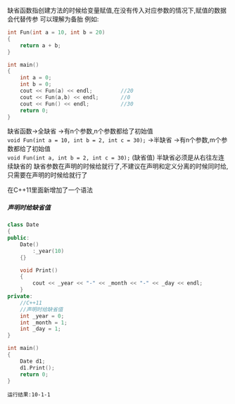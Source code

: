 缺省函数指创建方法的时候给变量赋值,在没有传入对应参数的情况下,赋值的数据会代替传参
可以理解为备胎
例如:
```c++
int Fun(int a = 10, int b = 20)
{
    return a + b;
}

int main()
{
    int a = 0;
    int b = 0;
    cout << Fun(a) << endl;         //20
    cout << Fun(a,b) << endl;       //0
    cout << Fun() << endl;          //30
    return 0;
}
```
缺省函数->全缺省 ->有n个参数,n个参数都给了初始值    
`void Fun(int a = 10, int b = 2, int c = 30);`
       ->半缺省 ->有n个参数,m个参数都给了初始值    
`void Fun(int a, int b = 2, int c = 30);`
                                                                   (缺省值)
半缺省必须是从右往左连续缺省的
缺省参数在声明的时候给就行了,不建议在声明和定义分离的时候同时给,只需要在声明的时候给就行了

在C++11里面新增加了一个语法
##### 声明时给缺省值
```c++
class Date
{
public:
    Date()
        :_year(10)
    {}

    void Print()
    {
        cout << _year << "-" << _month << "-" << _day << endl;
    }
private:
    //C++11
    //声明时给缺省值
    int _year = 0;
    int _month = 1;
    int _day = 1;
}

int main()
{
    Date d1;
    d1.Print();
    return 0;
}
```
    运行结果:10-1-1